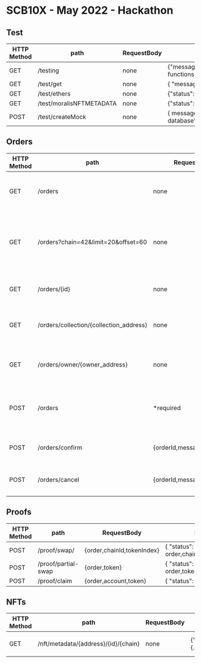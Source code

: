 # SCB10X - May 2022 - Hackathon

## Test

| HTTP Method | path                     | RequestBody | Response                                               |
| ----------- | ------------------------ | ----------- | ------------------------------------------------------ |
| GET         | /testing                 | none        | {"message":"The testing endpoint functions correctly"} |
| GET         | /test/get                | none        | { "message": "TESTGETJSON" }                           |
| GET         | /test/ethers             | none        | {"status":"ok","blocknumber":14834871}                 |
| GET         | /test/moralisNFTMETADATA | none        | {"status":"ok","metadata":{...metadata}}               |
| POST        | /test/createMock         | none        | { message: "new collection added to database" }        |

## Orders

| HTTP Method | path                                    | RequestBody                 | Response                                                | Notes                                                          |
| ----------- | --------------------------------------- | --------------------------- | ------------------------------------------------------- | -------------------------------------------------------------- |
| GET         | /orders                                 | none                        | { "status": "ok", "orders": [{...},{...},{...}]}        |                                                                |
| GET         | /orders?chain=42&limit=20&offset=60     | none                        | { "status": "ok", "orders": [{...},{...},{...}]}        | All queries are optional. default values : limit:50, offset: 0 |
| GET         | /orders/{id}                            | none                        | { "status": "ok", "order": {...}}                       |                                                                |
| GET         | /orders/collection/{collection_address} | none                        | { "status": "ok", "orders": [{...},{...},{...}]}        |                                                                |
| GET         | /orders/owner/{owner_address}           | none                        | { "status": "ok", "orders": [{...},{...},{...}]}        |                                                                |
| POST        | /orders                                 | \*required                  | { "status": "ok", "body": {...req.body} , "orderId": 1} |                                                                |
| POST        | /orders/confirm                         | {orderId,message,signature} | { "status": "ok", "orderId": 1}                         |                                                                |
| POST        | /orders/cancel                          | {orderId,message,signature} | { "status": "ok", "orderId": 1}                         |                                                                |

## Proofs

| HTTP Method | path                | RequestBody                | Response                                         |
| ----------- | ------------------- | -------------------------- | ------------------------------------------------ |
| POST        | /proof/swap/        | {order,chainId,tokenIndex} | { "status": "ok", order,chainId,tokenIndex,proof |
| POST        | /proof/partial-swap | {order,token}              | { "status": "ok", order,token,proof}             |
| POST        | /proof/claim        | {order,account,token}      | { "status": "ok", proof}                         |

## NFTs

| HTTP Method | path                                 | RequestBody | Response                                 | Notes                                  |
| ----------- | ------------------------------------ | ----------- | ---------------------------------------- | -------------------------------------- |
| GET         | /nft/metadata/{address}/{id}/{chain} | none        | {"status":"ok","metadata":{...metadata}} | chainId is in hexadecimal (eg. "0x89") |
